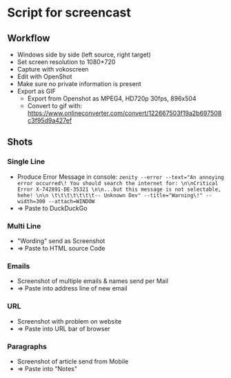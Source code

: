 # Script for screencast

## Workflow

- Windows side by side (left source, right target)
- Set screen resolution to 1080*720
- Capture with vokoscreen
- Edit with OpenShot
- Make sure no private information is present
- Export as GIF
  - Export from Openshot as MPEG4, HD720p 30fps, 896x504
  - Convert to gif with: https://www.onlineconverter.com/convert/122667503f19a2b697508c3f95d9a427ef

## Shots

### Single Line

- Produce Error Message in console: `zenity --error --text="An annoying error occurred\! You should search the internet for: \n\nCritical Error X-742891-DE-35321 \n\n...but this message is not selectable, hehe! \n\n \t\t\t\t\t\t\t-- Unknown Dev" --title="Warning\!" --width=300 --attach=WINDOW`
- => Paste to DuckDuckGo

### Multi Line

- "Wording" send as Screenshot
- => Paste to HTML source Code

### Emails

- Screenshot of multiple emails & names send per Mail
- => Paste into address line of new email

### URL

- Screenshot with problem on website
- => Paste into URL bar of browser

### Paragraphs

- Screenshot of article send from Mobile
- => Paste into "Notes"
